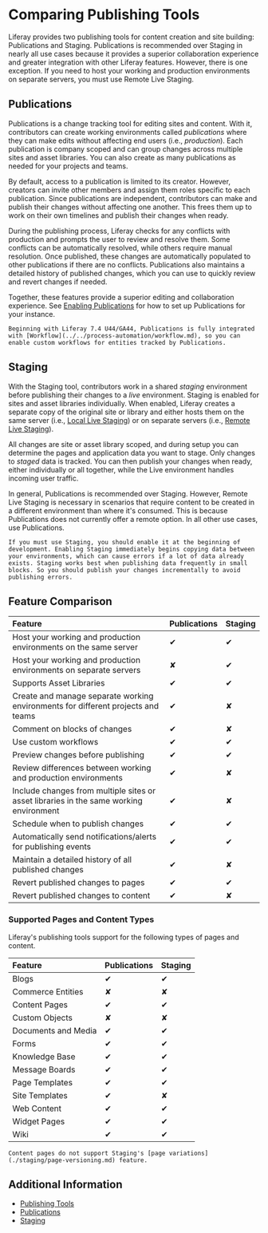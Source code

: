 # Comparing Publishing Tools

Liferay provides two publishing tools for content creation and site building: Publications and Staging. Publications is recommended over Staging in nearly all use cases because it provides a superior collaboration experience and greater integration with other Liferay features. However, there is one exception. If you need to host your working and production environments on separate servers, you must use Remote Live Staging.

## Publications

Publications is a change tracking tool for editing sites and content. With it, contributors can create working environments called *publications* where they can make edits without affecting end users (i.e., *production*). Each publication is company scoped and can group changes across multiple sites and asset libraries. You can also create as many publications as needed for your projects and teams.

By default, access to a publication is limited to its creator. However, creators can invite other members and assign them roles specific to each publication. Since publications are independent, contributors can make and publish their changes without affecting one another. This frees them up to work on their own timelines and publish their changes when ready.

During the publishing process, Liferay checks for any conflicts with production and prompts the user to review and resolve them. Some conflicts can be automatically resolved, while others require manual resolution. Once published, these changes are automatically populated to other publications if there are no conflicts. Publications also maintains a detailed history of published changes, which you can use to quickly review and revert changes if needed.

Together, these features provide a superior editing and collaboration experience. See [Enabling Publications](./publications/enabling-publications.md) for how to set up Publications for your instance.

```{important}
Beginning with Liferay 7.4 U44/GA44, Publications is fully integrated with [Workflow](../../process-automation/workflow.md), so you can enable custom workflows for entities tracked by Publications.
```

## Staging

With the Staging tool, contributors work in a shared *staging* environment before publishing their changes to a *live* environment. Staging is enabled for sites and asset libraries individually. When enabled, Liferay creates a separate copy of the original site or library and either hosts them on the same server (i.e., [Local Live Staging](./staging/configuring-local-live-staging.md)) or on separate servers (i.e., [Remote Live Staging](./staging/configuring-remote-live-staging.md)).

All changes are site or asset library scoped, and during setup you can determine the pages and application data you want to stage. Only changes to *staged* data is tracked. You can then publish your changes when ready, either individually or all together, while the Live environment handles incoming user traffic.

In general, Publications is recommended over Staging. However, Remote Live Staging is necessary in scenarios that require content to be created in a different environment than where it's consumed. This is because Publications does not currently offer a remote option. In all other use cases, use Publications.

```{important}
If you must use Staging, you should enable it at the beginning of development. Enabling Staging immediately begins copying data between your environments, which can cause errors if a lot of data already exists. Staging works best when publishing data frequently in small blocks. So you should publish your changes incrementally to avoid publishing errors.
```

## Feature Comparison

| Feature | Publications | Staging |
| :--- | :--- | :--- |
| Host your working and production environments on the same server | &#10004; | &#10004; |
| Host your working and production environments on separate servers | &#10008; | &#10004; |
| Supports Asset Libraries | &#10004; | &#10004; |
| Create and manage separate working environments for different projects and teams | &#10004; | &#10008; |
| Comment on blocks of changes | &#10004; | &#10008; |
| Use custom workflows | &#10004; | &#10004; |
| Preview changes before publishing | &#10004; | &#10004; |
| Review differences between working and production environments | &#10004; | &#10008; |
| Include changes from multiple sites or asset libraries in the same working environment | &#10004; | &#10008; |
| Schedule when to publish changes | &#10004; | &#10004; |
| Automatically send notifications/alerts for publishing events | &#10004; | &#10004; |
| Maintain a detailed history of all published changes | &#10004; | &#10008; |
| Revert published changes to pages | &#10004; | &#10004; |
| Revert published changes to content | &#10004; | &#10008; |

### Supported Pages and Content Types

Liferay's publishing tools support for the following types of pages and content.

| Feature | Publications | Staging |
| :--- | :--- | :--- |
| Blogs | &#10004; | &#10004; |
| Commerce Entities | &#10008; | &#10008; |
| Content Pages | &#10004; | &#10004; |
| Custom Objects | &#10008; | &#10008; |
| Documents and Media | &#10004; | &#10004; |
| Forms | &#10004; | &#10004; |
| Knowledge Base | &#10004; | &#10004; |
| Message Boards | &#10004; | &#10004; |
| Page Templates | &#10004; | &#10004; |
| Site Templates | &#10004; | &#10008; |
| Web Content | &#10004; | &#10004; |
| Widget Pages | &#10004; | &#10004; |
| Wiki | &#10004; | &#10004; |

```{important}
Content pages do not support Staging's [page variations](./staging/page-versioning.md) feature.
```

## Additional Information

* [Publishing Tools](../publishing-tools.md)
* [Publications](./publications.md)
* [Staging](./staging.md)

